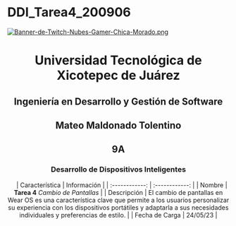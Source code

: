 # DDI_Tarea4_200906

[![Banner-de-Twitch-Nubes-Gamer-Chica-Morado.png](https://i.postimg.cc/15q3LFXF/Banner-de-Twitch-Nubes-Gamer-Chica-Morado.png)](https://postimg.cc/MvzwBvyZ)

<div align="center">
  
# Universidad Tecnológica de Xicotepec de Juárez


## Ingeniería en Desarrollo y Gestión de Software
## Mateo Maldonado Tolentino
## 9A
### Desarrollo de Dispositivos Inteligentes




&nbsp;
&nbsp;
|  Característica |  Información |
| :------------: | :------------: |
| Nombre | **Tarea 4** *Cambio de Pantallas* |
| Descripción  | El cambio de pantallas en Wear OS es una característica clave que permite a los usuarios personalizar su experiencia con los dispositivos portátiles y adaptarla a sus necesidades individuales y preferencias de estilo.  |
|  Fecha de Carga | 24/05/23  |
